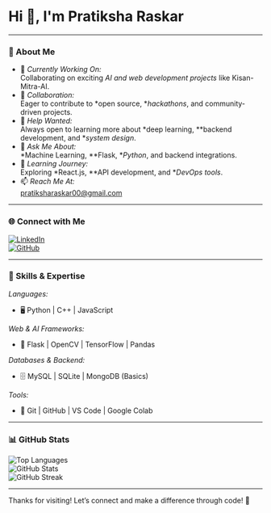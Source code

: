 # Hi 👋, I'm Pratiksha Raskar  
---

### 🌟 About Me  
- 🔭 *Currently Working On:*  
  Collaborating on exciting *AI and web development projects* like Kisan-Mitra-AI.  
- 👯 *Collaboration:*  
  Eager to contribute to *open source, **hackathons*, and community-driven projects.  
- 🤝 *Help Wanted:*  
  Always open to learning more about *deep learning, **backend development, and **system design*.  
- 💬 *Ask Me About:*  
  *Machine Learning, **Flask, **Python*, and backend integrations.  
- 🌱 *Learning Journey:*  
  Exploring *React.js, **API development, and **DevOps tools*.  
- 📫 *Reach Me At:*  
  [pratiksharaskar00@gmail.com](mailto:pratiksharaskar0@gmail.com)  

---

### 🌐 Connect with Me  

[![LinkedIn](https://img.shields.io/badge/LinkedIn-Connect-blue?logo=linkedin)](https://www.linkedin.com/in/pratiksharaskar)  
[![GitHub](https://img.shields.io/badge/GitHub-Follow-black?logo=github)](https://github.com/PratikshaRaskar)  

---

### 🚀 Skills & Expertise  

*Languages:*  
- 🖥 Python | C++ | JavaScript  

*Web & AI Frameworks:*  
- 🧠 Flask | OpenCV | TensorFlow | Pandas  

*Databases & Backend:*  
- 🗄 MySQL | SQLite | MongoDB (Basics)  

*Tools:*  
- 🔧 Git | GitHub | VS Code | Google Colab  

---

### 📊 GitHub Stats  

![Top Languages](https://github-readme-stats.vercel.app/api/top-langs/?username=PratikshaRaskar&layout=compact&theme=tokyonight)  
![GitHub Stats](https://github-readme-stats.vercel.app/api?username=PratikshaRaskar&show_icons=true&theme=tokyonight)  
![GitHub Streak](https://github-readme-streak-stats.herokuapp.com/?user=PratikshaRaskar&theme=tokyonight&hide_border=true)

---

Thanks for visiting! Let’s connect and make a difference through code! 🚀


